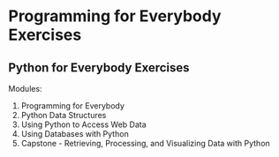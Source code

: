 # Programming for Everybody Exercises

## Python for Everybody Exercises

Modules:
1. Programming for Everybody
2. Python Data Structures
3. Using Python to Access Web Data
4. Using Databases with Python
5. Capstone -  Retrieving, Processing, and Visualizing Data with Python
